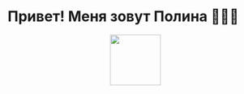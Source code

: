 # Привет! Меня зовут Полина 👩🏼‍💻
<div id="header" align="center">
  <img src="https://media0.giphy.com/media/v1.Y2lkPTc5MGI3NjExM3Jzc2poMjd5OXo2MmdxZzNtN256bm9yOXJpY3Y0c3gyM210YjF4dSZlcD12MV9pbnRlcm5hbF9naWZfYnlfaWQmY3Q9cw/SUcApSWjPwQMARvcM8/giphy.gif" width="100"/>
</div>
